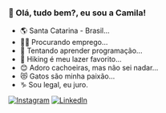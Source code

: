 ### 💜 Olá, tudo bem?, eu sou a Camila! 


- 🌎 Santa Catarina - Brasil...
- 👩‍💻 Procurando emprego...
- 🌱 Tentando aprender programação...
- 🥾 Hiking é meu lazer favorito...
- 😊 Adoro cachoeiras, mas não sei nadar...
- 😻 Gatos são minha paixão...
- ♑ Sou legal, eu juro.

[![Instagram](https://img.shields.io/badge/Instagram-E4405F?style=for-the-badge&logo=instagram&logoColor=white)](https://www.instagram.com/camygallina/) [![Linkedln](https://img.shields.io/badge/LinkedIn-0077B5?style=for-the-badge&logo=linkedin&logoColor=white)](https//www.linkedin.com/in/camila-cristina-gallina/)









